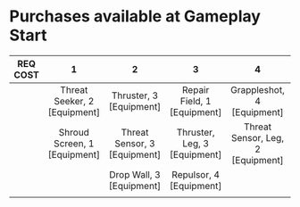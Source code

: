 # Purchases available at Gameplay Start

| **REQ COST** |            **1**             |            **2**             |            **3**             |               **4**               |              **5**              | **6** | **7** | **8** | **9** |
| :----------: | :--------------------------: | :--------------------------: | :--------------------------: | :-------------------------------: | :-----------------------------: | :---: | :---: | :---: | :---: |
|              | Threat Seeker, 2 [Equipment] |   Thruster, 3 [Equipment]    | Repair Field, 1 [Equipment]  |    Grappleshot, 4 [Equipment]     | Grappleshot, Leg, 4 [Equipment] |       |       |       |       |
|              | Shroud Screen, 1 [Equipment] | Threat Sensor, 3 [Equipment] | Thruster, Leg, 3 [Equipment] | Threat Sensor, Leg, 2 [Equipment] |  Drop Wall, Leg, 1 [Equipment]  |       |       |       |       |
|              |                              |   Drop Wall, 3 [Equipment]   |   Repulsor, 4 [Equipment]    |                                   |                                 |       |       |       |       |
|              |                              |                              |                              |                                   |                                 |       |       |       |       |
